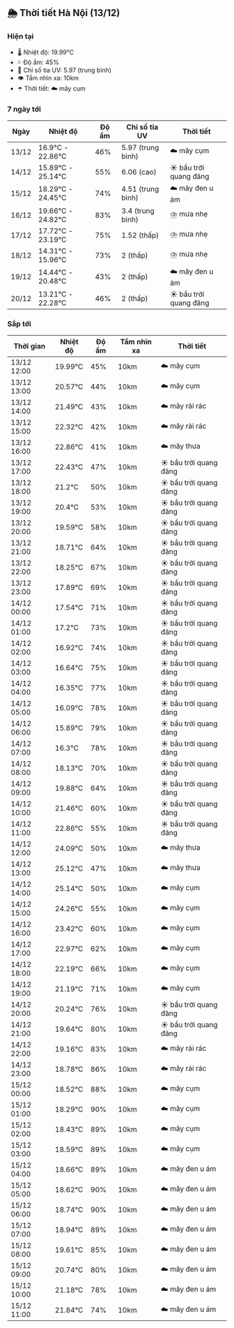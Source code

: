 ## 🌦️ Thời tiết Hà Nội (13/12)

### Hiện tại

- 🌡️ Nhiệt độ: 19.99℃
- 💦 Độ ẩm: 45%
- 🌟 Chỉ số tia UV: 5.97 (trung bình)
- 👁️ Tầm nhìn xa: 10km
- ☂️ Thời tiết: ☁️ mây cụm

### 7 ngày tới

| Ngày | Nhiệt độ | Độ ẩm | Chỉ số tia UV | Thời tiết |
| --- | --- | --- | --- | --- |
| 13/12 | 16.9℃ - 22.86℃ | 46% | 5.97 (trung bình) | ☁️ mây cụm |
| 14/12 | 15.89℃ - 25.14℃ | 55% | 6.06 (cao) | ☀️ bầu trời quang đãng |
| 15/12 | 18.29℃ - 24.45℃ | 74% | 4.51 (trung bình) | ☁️ mây đen u ám |
| 16/12 | 19.66℃ - 24.82℃ | 83% | 3.4 (trung bình) | ⛈️ mưa nhẹ |
| 17/12 | 17.72℃ - 23.19℃ | 75% | 1.52 (thấp) | ⛈️ mưa nhẹ |
| 18/12 | 14.31℃ - 15.96℃ | 73% | 2 (thấp) | ⛈️ mưa nhẹ |
| 19/12 | 14.44℃ - 20.48℃ | 43% | 2 (thấp) | ☁️ mây đen u ám |
| 20/12 | 13.21℃ - 22.28℃ | 46% | 2 (thấp) | ☀️ bầu trời quang đãng |

### Sắp tới

| Thời gian | Nhiệt độ | Độ ẩm | Tầm nhìn xa | Thời tiết |
| --- | --- | --- | --- | --- |
| 13/12 12:00 | 19.99℃ | 45% | 10km | ☁️ mây cụm |
| 13/12 13:00 | 20.57℃ | 44% | 10km | ☁️ mây cụm |
| 13/12 14:00 | 21.49℃ | 43% | 10km | ☁️ mây rải rác |
| 13/12 15:00 | 22.32℃ | 42% | 10km | ☁️ mây rải rác |
| 13/12 16:00 | 22.86℃ | 41% | 10km | ☁️ mây thưa |
| 13/12 17:00 | 22.43℃ | 47% | 10km | ☀️ bầu trời quang đãng |
| 13/12 18:00 | 21.2℃ | 50% | 10km | ☀️ bầu trời quang đãng |
| 13/12 19:00 | 20.4℃ | 53% | 10km | ☀️ bầu trời quang đãng |
| 13/12 20:00 | 19.59℃ | 58% | 10km | ☀️ bầu trời quang đãng |
| 13/12 21:00 | 18.71℃ | 64% | 10km | ☀️ bầu trời quang đãng |
| 13/12 22:00 | 18.25℃ | 67% | 10km | ☀️ bầu trời quang đãng |
| 13/12 23:00 | 17.89℃ | 69% | 10km | ☀️ bầu trời quang đãng |
| 14/12 00:00 | 17.54℃ | 71% | 10km | ☀️ bầu trời quang đãng |
| 14/12 01:00 | 17.2℃ | 73% | 10km | ☀️ bầu trời quang đãng |
| 14/12 02:00 | 16.92℃ | 74% | 10km | ☀️ bầu trời quang đãng |
| 14/12 03:00 | 16.64℃ | 75% | 10km | ☀️ bầu trời quang đãng |
| 14/12 04:00 | 16.35℃ | 77% | 10km | ☀️ bầu trời quang đãng |
| 14/12 05:00 | 16.09℃ | 78% | 10km | ☀️ bầu trời quang đãng |
| 14/12 06:00 | 15.89℃ | 79% | 10km | ☀️ bầu trời quang đãng |
| 14/12 07:00 | 16.3℃ | 78% | 10km | ☀️ bầu trời quang đãng |
| 14/12 08:00 | 18.13℃ | 70% | 10km | ☀️ bầu trời quang đãng |
| 14/12 09:00 | 19.88℃ | 64% | 10km | ☀️ bầu trời quang đãng |
| 14/12 10:00 | 21.46℃ | 60% | 10km | ☀️ bầu trời quang đãng |
| 14/12 11:00 | 22.86℃ | 55% | 10km | ☀️ bầu trời quang đãng |
| 14/12 12:00 | 24.09℃ | 50% | 10km | ☁️ mây thưa |
| 14/12 13:00 | 25.12℃ | 47% | 10km | ☁️ mây thưa |
| 14/12 14:00 | 25.14℃ | 50% | 10km | ☁️ mây cụm |
| 14/12 15:00 | 24.26℃ | 55% | 10km | ☁️ mây cụm |
| 14/12 16:00 | 23.42℃ | 60% | 10km | ☁️ mây cụm |
| 14/12 17:00 | 22.97℃ | 62% | 10km | ☁️ mây cụm |
| 14/12 18:00 | 22.19℃ | 66% | 10km | ☁️ mây cụm |
| 14/12 19:00 | 21.19℃ | 71% | 10km | ☁️ mây cụm |
| 14/12 20:00 | 20.24℃ | 76% | 10km | ☀️ bầu trời quang đãng |
| 14/12 21:00 | 19.64℃ | 80% | 10km | ☀️ bầu trời quang đãng |
| 14/12 22:00 | 19.16℃ | 83% | 10km | ☁️ mây rải rác |
| 14/12 23:00 | 18.78℃ | 86% | 10km | ☁️ mây rải rác |
| 15/12 00:00 | 18.52℃ | 88% | 10km | ☁️ mây cụm |
| 15/12 01:00 | 18.29℃ | 90% | 10km | ☁️ mây cụm |
| 15/12 02:00 | 18.43℃ | 89% | 10km | ☁️ mây cụm |
| 15/12 03:00 | 18.59℃ | 89% | 10km | ☁️ mây cụm |
| 15/12 04:00 | 18.66℃ | 89% | 10km | ☁️ mây đen u ám |
| 15/12 05:00 | 18.62℃ | 90% | 10km | ☁️ mây đen u ám |
| 15/12 06:00 | 18.74℃ | 90% | 10km | ☁️ mây đen u ám |
| 15/12 07:00 | 18.94℃ | 89% | 10km | ☁️ mây đen u ám |
| 15/12 08:00 | 19.61℃ | 85% | 10km | ☁️ mây đen u ám |
| 15/12 09:00 | 20.74℃ | 80% | 10km | ☁️ mây đen u ám |
| 15/12 10:00 | 21.18℃ | 78% | 10km | ☁️ mây đen u ám |
| 15/12 11:00 | 21.84℃ | 74% | 10km | ☁️ mây đen u ám |
